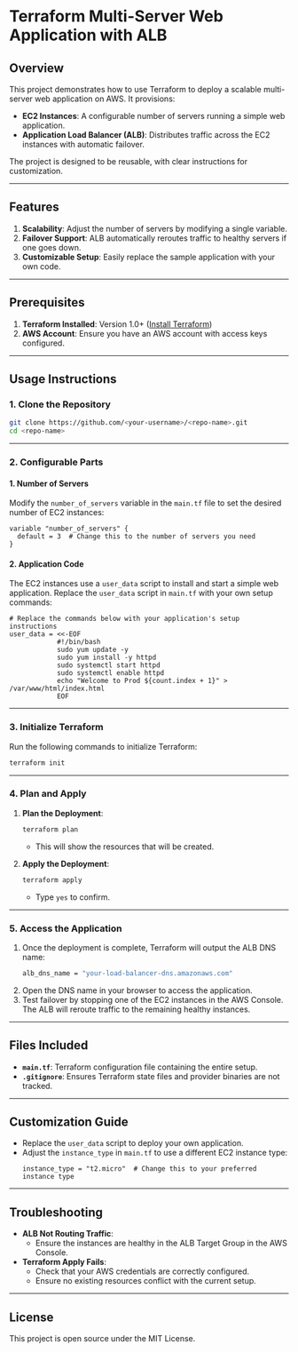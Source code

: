 # Terraform Multi-Server Web Application with ALB

## Overview
This project demonstrates how to use Terraform to deploy a scalable multi-server web application on AWS. It provisions:
- **EC2 Instances**: A configurable number of servers running a simple web application.
- **Application Load Balancer (ALB)**: Distributes traffic across the EC2 instances with automatic failover.

The project is designed to be reusable, with clear instructions for customization.

---

## Features
1. **Scalability**: Adjust the number of servers by modifying a single variable.
2. **Failover Support**: ALB automatically reroutes traffic to healthy servers if one goes down.
3. **Customizable Setup**: Easily replace the sample application with your own code.

---

## Prerequisites
1. **Terraform Installed**: Version 1.0+ ([Install Terraform](https://developer.hashicorp.com/terraform/tutorials/aws-get-started/install-cli))
2. **AWS Account**: Ensure you have an AWS account with access keys configured.

---

## Usage Instructions

### 1. Clone the Repository
```bash
git clone https://github.com/<your-username>/<repo-name>.git
cd <repo-name>
```

---

### 2. Configurable Parts
#### **1. Number of Servers**
Modify the `number_of_servers` variable in the `main.tf` file to set the desired number of EC2 instances:
```hcl
variable "number_of_servers" {
  default = 3  # Change this to the number of servers you need
}
```

#### **2. Application Code**
The EC2 instances use a `user_data` script to install and start a simple web application. Replace the `user_data` script in `main.tf` with your own setup commands:
```hcl
# Replace the commands below with your application's setup instructions
user_data = <<-EOF
            #!/bin/bash
            sudo yum update -y
            sudo yum install -y httpd
            sudo systemctl start httpd
            sudo systemctl enable httpd
            echo "Welcome to Prod ${count.index + 1}" > /var/www/html/index.html
            EOF
```

---

### 3. Initialize Terraform
Run the following commands to initialize Terraform:
```bash
terraform init
```

---

### 4. Plan and Apply
1. **Plan the Deployment**:
   ```bash
   terraform plan
   ```
   - This will show the resources that will be created.

2. **Apply the Deployment**:
   ```bash
   terraform apply
   ```
   - Type `yes` to confirm.

---

### 5. Access the Application
1. Once the deployment is complete, Terraform will output the ALB DNS name:
   ```bash
   alb_dns_name = "your-load-balancer-dns.amazonaws.com"
   ```
2. Open the DNS name in your browser to access the application.
3. Test failover by stopping one of the EC2 instances in the AWS Console. The ALB will reroute traffic to the remaining healthy instances.

---

## Files Included
- **`main.tf`**: Terraform configuration file containing the entire setup.
- **`.gitignore`**: Ensures Terraform state files and provider binaries are not tracked.

---

## Customization Guide
- Replace the `user_data` script to deploy your own application.
- Adjust the `instance_type` in `main.tf` to use a different EC2 instance type:
  ```hcl
  instance_type = "t2.micro"  # Change this to your preferred instance type
  ```

---

## Troubleshooting
- **ALB Not Routing Traffic**:
  - Ensure the instances are healthy in the ALB Target Group in the AWS Console.
- **Terraform Apply Fails**:
  - Check that your AWS credentials are correctly configured.
  - Ensure no existing resources conflict with the current setup.

---

## License
This project is open source under the MIT License.
